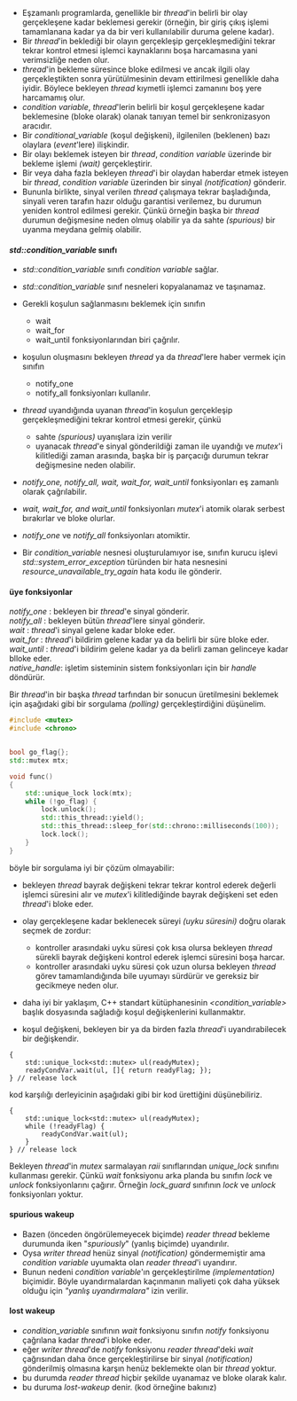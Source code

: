 + Eşzamanlı programlarda, genellikle bir _thread_'in belirli bir olay gerçekleşene kadar beklemesi gerekir (örneğin, bir giriş çıkış işlemi tamamlanana kadar ya da bir veri kullanılabilir duruma gelene kadar).
+ Bir _thread_'in beklediği bir olayın gerçekleşip gerçekleşmediğini tekrar tekrar kontrol etmesi işlemci kaynaklarını boşa harcamasına yani verimsizliğe neden olur.
+ _thread_'in bekleme süresince bloke edilmesi ve ancak ilgili olay gerçekleştikten sonra yürütülmesinin devam ettirilmesi genellikle daha iyidir. Böylece bekleyen _thread_ kıymetli işlemci zamanını boş yere harcamamış olur.
+ _condition variable_, _thread_'lerin belirli bir koşul gerçekleşene kadar beklemesine (bloke olarak) olanak tanıyan temel bir senkronizasyon aracıdır.
+ Bir _conditional_variable_ (koşul değişkeni), ilgilenilen (beklenen) bazı olaylara (_event_'lere) ilişkindir.
+ Bir olayı beklemek isteyen bir _thread_, _condition variable_ üzerinde bir bekleme işlemi _(wait)_ gerçekleştirir.
+ Bir veya daha fazla bekleyen _thread_'i bir olaydan haberdar etmek isteyen bir _thread_, _condition variable_ üzerinden bir sinyal _(notification)_ gönderir.
+ Bununla birlikte, sinyal verilen _thread_ çalışmaya tekrar başladığında, sinyali veren tarafın hazır olduğu garantisi verilemez, bu durumun yeniden kontrol edilmesi gerekir. Çünkü örneğin başka bir _thread_ durumun değişmesine neden olmuş olabilir ya da sahte _(spurious)_ bir uyanma meydana gelmiş olabilir.

#### _std::condition_variable_ sınıfı
+ _std::condition_variable_ sınıfı _condition variable_ sağlar.
+ _std::condition_variable_ sınıf nesneleri kopyalanamaz ve taşınamaz.
+ Gerekli koşulun sağlanmasını beklemek için sınıfın
  - wait
  - wait_for
  - wait_until 
fonksiyonlarından biri çağrılır.

+ koşulun oluşmasını bekleyen _thread_ ya da _thread_'lere haber vermek için sınıfın
  - notify_one
  - notify_all 
fonksiyonları kullanılır.

+ _thread_ uyandığında uyanan _thread_'in koşulun gerçekleşip gerçekleşmediğini tekrar kontrol etmesi gerekir, çünkü
  - sahte _(spurious)_ uyanışlara izin verilir
  - uyanacak _thread_'e sinyal gönderildiği zaman ile uyandığı ve _mutex_'i kilitlediği zaman arasında, başka bir iş parçacığı durumun tekrar değişmesine neden olabilir.
+ _notify_one, notify_all, wait, wait_for, wait_until_ fonksiyonları eş zamanlı olarak çağrılabilir.
+ _wait, wait_for, and wait_until_ fonksiyonları _mutex_'i atomik olarak serbest bırakırlar ve bloke olurlar.
+ _notify_one_ ve _notify_all_ fonksiyonları atomiktir.
+ Bir _condition_variable_ nesnesi oluşturulamıyor ise, sınıfın kurucu işlevi _std::system_error_exception_ türünden bir hata nesnesini _resource_unavailable_try_again_ hata kodu ile gönderir.


#### üye fonksiyonlar

_notify_one_ : bekleyen bir _thread_'e sinyal gönderir. <br>
_notify_all_ : bekleyen bütün _thread_'lere sinyal gönderir. <br>
_wait_ : _thread_'i sinyal gelene kadar bloke eder. <br>
_wait_for_ : _thread_'i bildirim gelene kadar ya da belirli bir süre bloke eder.<br>
_wait_until_ : _thread_'i bildirim gelene kadar ya da belirli zaman gelinceye kadar blloke eder.<br>
_native_handle_: işletim sisteminin sistem fonksiyonları için bir _handle_ döndürür.<br>

Bir _thread_'in bir başka _thread_ tarfından bir sonucun üretilmesini beklemek için aşağıdaki gibi bir sorgulama _(polling)_ gerçekleştirdiğini düşünelim.

```cpp
#include <mutex>
#include <chrono>


bool go_flag{};
std::mutex mtx;

void func()
{
	std::unique_lock lock(mtx);
	while (!go_flag) {
		lock.unlock();
		std::this_thread::yield(); 
		std::this_thread::sleep_for(std::chrono::milliseconds(100));
		lock.lock();
	}
}
```
böyle bir sorgulama iyi bir çözüm olmayabilir:

+ bekleyen _thread_ bayrak değişkeni tekrar tekrar kontrol ederek değerli işlemci süresini alır ve _mutex_'i kilitlediğinde bayrak değişkeni set eden _thread_'i bloke eder. 
+ olay gerçekleşene kadar beklenecek süreyi _(uyku süresini)_ doğru olarak seçmek de zordur: 
  + kontroller arasındaki uyku süresi çok kısa olursa bekleyen _thread_ sürekli bayrak değişkeni kontrol ederek işlemci süresini boşa harcar.
  + kontroller arasındaki uyku süresi çok uzun olursa bekleyen _thread_ görev tamamlandığında bile uyumayı sürdürür ve gereksiz bir gecikmeye neden olur.

+ daha iyi bir yaklaşım, C++ standart kütüphanesinin _<condition_variable>_  başlık dosyasında sağladığı koşul değişkenlerini kullanmaktır. 
+ koşul değişkeni, bekleyen bir ya da birden fazla _thread_'i uyandırabilecek bir değişkendir.

```
{
	std::unique_lock<std::mutex> ul(readyMutex);
	readyCondVar.wait(ul, []{ return readyFlag; });
} // release lock
```
kod karşılığı derleyicinin aşağıdaki gibi bir kod ürettiğini düşünebiliriz.
```
{
	std::unique_lock<std::mutex> ul(readyMutex);
	while (!readyFlag) {
		readyCondVar.wait(ul);
	}
} // release lock
```
Bekleyen _thread_'in _mutex_ sarmalayan _raii_ sınıflarından _unique_lock_ sınıfını kullanması gerekir. Çünkü _wait_ fonksiyonu arka planda bu sınıfın _lock_ ve _unlock_ fonksiyonlarını çağırır. Örneğin _lock_guard_ sınıfının _lock_ ve _unlock_ fonksiyonları yoktur.

#### spurious wakeup

+ Bazen (önceden öngörülemeyecek biçimde) _reader thread_ bekleme durumunda iken "_spuriously_" (yanlış biçimde) uyandırılır.
+ Oysa _writer thread_ henüz sinyal _(notification)_ göndermemiştir ama _condition variable_ uyumakta olan _reader thread_'i uyandırır.
+ Bunun nedeni _condition variable_'ın gerçekleştirilme _(implementation)_ biçimidir. Böyle uyandırmalardan kaçınmanın maliyeti çok daha yüksek olduğu için _"yanlış uyandırmalara"_ izin verilir.

#### lost wakeup

+ _condition_variable_ sınıfının _wait_ fonksiyonu sınıfın _notify_ fonksiyonu çağrılana kadar _thread_'i bloke eder.
+ eğer _writer thread_'de _notify_ fonksiyonu _reader thread_'deki _wait_ çağrısından daha önce gerçekleştirilirse bir sinyal _(notification)_ gönderilmiş olmasına karşın henüz beklemekte olan bir _thread_ yoktur.
+ bu durumda _reader thread_ hiçbir şekilde uyanamaz ve bloke olarak kalır.
+ bu duruma _lost-wakeup_ denir. (kod örneğine bakınız)
